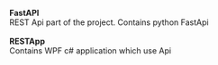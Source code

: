 **FastAPI** </br>
REST Api part of the project. Contains python FastApi </br>
</br>
**RESTApp** </br>
Contains WPF c# application which use Api </br>
